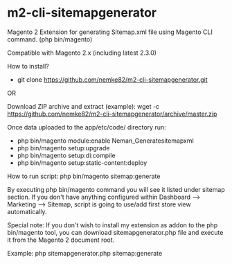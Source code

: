 # m2-cli-sitemapgenerator
Magento 2 Extension for generating Sitemap.xml file using Magento CLI command. (php bin/magento)

Compatible with Magento 2.x (including latest 2.3.0)

How to install?

- git clone https://github.com/nemke82/m2-cli-sitemapgenerator.git

OR

Download ZIP archive and extract (example):
wget -c https://github.com/nemke82/m2-cli-sitemapgenerator/archive/master.zip

Once data uploaded to the app/etc/code/ directory run:
- php bin/magento module:enable Neman_Generatesitemapxml
- php bin/magento setup:upgrade
- php bin/magento setup:di:compile
- php bin/magento setup:static-content:deploy

How to run script:
php bin/magento sitemap:generate

By executing php bin/magento command you will see it listed under sitemap section. If you don't have anything configured within Dashboard --> Marketing --> Sitemap, script is going to use/add first store view automatically.

Special note: If you don't wish to install my extension as addon to the php bin/magento tool, you can download sitemapgenerator.php file and execute it from the Magento 2 document root.

Example:
php sitemapgenerator.php sitemap:generate
